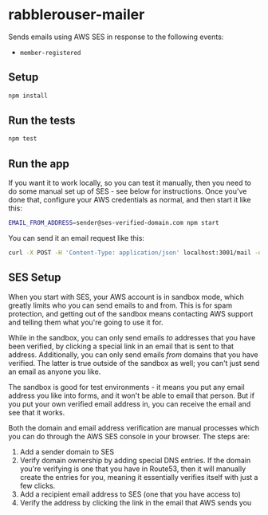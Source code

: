 # rabblerouser-mailer
Sends emails using AWS SES in response to the following events:

 - `member-registered`

## Setup

```sh
npm install
```

## Run the tests
```sh
npm test
```

## Run the app

If you want it to work locally, so you can test it manually, then you need to do some manual set up of SES - see below
for instructions. Once you've done that, configure your AWS credentials as normal, and then start it like this:

```sh
EMAIL_FROM_ADDRESS=sender@ses-verified-domain.com npm start
```

You can send it an email request like this:

```sh
curl -X POST -H 'Content-Type: application/json' localhost:3001/mail -d '{ "type": "member-registered", "data": { "email": "ses-verified-address@example.com" } }'
```

## SES Setup

When you start with SES, your AWS account is in sandbox mode, which greatly limits who you can send emails to and from.
This is for spam protection, and getting out of the sandbox means contacting AWS support and telling them what you're
going to use it for.

While in the sandbox, you can only send emails *to* addresses that you have been verified, by clicking a special link in
an email that is sent to that address. Additionally, you can only send emails *from* domains that you have verified. The
latter is true outside of the sandbox as well; you can't just send an email as anyone you like.

The sandbox is good for test environments - it means you put any email address you like into forms, and it won't be able
to email that person. But if you put your own verified email address in, you can receive the email and see that it works.

Both the domain and email address verification are manual processes which you can do through the AWS SES console in your
browser. The steps are:

 1. Add a sender domain to SES
 2. Verify domain ownership by adding special DNS entries. If the domain you're verifying is one that you have in Route53,
 then it will manually create the entries for you, meaning it essentially verifies itself with just a few clicks.
 3. Add a recipient email address to SES (one that you have access to)
 4. Verify the address by clicking the link in the email that AWS sends you
